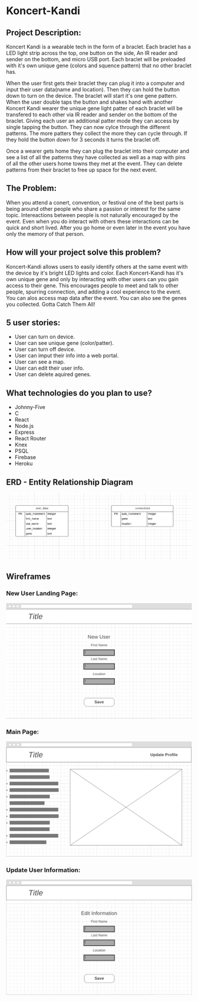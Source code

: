 # Koncert-Kandi

## Project Description:
  Koncert Kandi is a wearable tech in the form of a braclet. Each braclet has a LED light strip across the top, one button on the side, An IR reader and sender on the bottom, and micro USB port. Each braclet will be preloaded with it's own unique gene (colors and squence pattern) that no other braclet has. 
  
  When the user first gets their braclet they can plug it into a computer and input their user data(name and location). Then they can hold the button down to turn on the device. The braclet will start it's one gene pattern. When the user double taps the button and shakes hand with another Koncert Kandi wearer the unique gene light patter of each braclet will be transfered to each other via IR reader and sender on the bottom of the braclet. Giving each user an additional patter mode they can access by single tapping the button. They can now cylce through the different patterns. The more patters they collect the more they can cycle through. If they hold the button down for 3 seconds it turns the braclet off. 
  
  Once a wearer gets home they can plug the braclet into their computer and see a list of all the patterns they have collected as well as a map with pins of all the other users home towns they met at the event. They can delete patterns from their braclet to free up space for the next event.


## The Problem:
  When you attend a conert, convention, or festival one of the best parts is being around other people who share a passion or interest for the same topic. Intereactions between people is not naturally encouraged by the event. Even when you do interact with others these interactions can be quick and short lived. After you go home or even later in the event you have only the memory of that person. 


## How will your project solve this problem?
  Koncert-Kandi allows users to easily identify others at the same event with the device by it's bright LED lights and color. 
Each Koncert-Kandi has it's own unique gene and only by interacting with other users can you gain access to their gene. This encourages people to meet and talk to other people, spurring connection, and adding a cool experience to the event. You can alos access map data after the event. You can also see the genes you collected. Gotta Catch Them All! 


## 5 user stories:

* User can turn on device.
* User can see unique gene (color/patter).
* User can turn off device.
* User can imput their info into a web portal.
* User can see a map.
* User can edit their user info.
* User can delete aquired genes.

## What technologies do you plan to use?

* Johnny-Five
* C
* React
* Node.js
* Express
* React Router
* Knex
* PSQL
* Firebase
* Heroku

## ERD - Entity Relationship Diagram

![](images/ERD.png)


## Wireframes

### New User Landing Page:
![](images/New_User.png)

### Main Page:
![](images/Main_page.png)

### Update User Information:
![](images/Update_Information.png)

